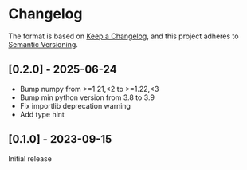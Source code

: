 # Changelog

The format is based on [Keep a Changelog](https://keepachangelog.com/en/1.0.0/),
and this project adheres to [Semantic Versioning](https://semver.org/spec/v2.0.0.html).

## [0.2.0] - 2025-06-24

* Bump numpy from >=1.21,<2 to >=1.22,<3
* Bump min python version from 3.8 to 3.9
* Fix importlib deprecation warning
* Add type hint

## [0.1.0] - 2023-09-15

Initial release
